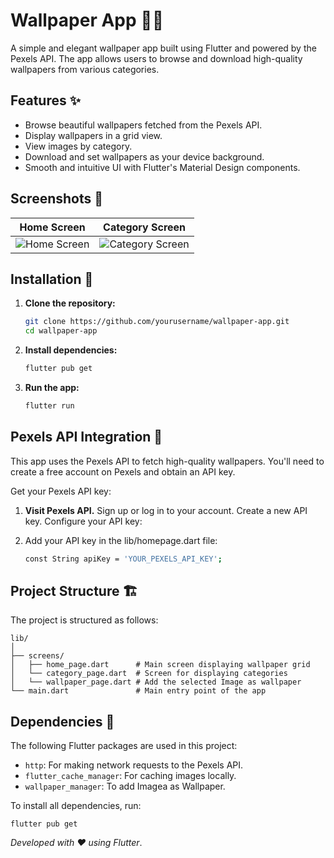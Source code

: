# Wallpaper App 📱🎨

A simple and elegant wallpaper app built using Flutter and powered by the Pexels API. The app allows users to browse and download high-quality wallpapers from various categories.

## Features ✨

- Browse beautiful wallpapers fetched from the Pexels API.
- Display wallpapers in a grid view.
- View images by category.
- Download and set wallpapers as your device background.
- Smooth and intuitive UI with Flutter's Material Design components.

## Screenshots 📸

| Home Screen                               | Category Screen                          |
|-------------------------------------------|------------------------------------------|
| ![Home Screen](https://github.com/user-attachments/assets/08ce184a-aadf-45d8-a315-594f8b2628af) | ![Category Screen](https://github.com/user-attachments/assets/71ed89fb-d2d6-41dc-8ea2-4ce62daa7da4) |


## Installation 🚀

1. **Clone the repository:**

   ```bash
   git clone https://github.com/yourusername/wallpaper-app.git
   cd wallpaper-app

2. **Install dependencies:**

   ```bash
   flutter pub get

3. **Run the app:**

   ```bash
   flutter run

## Pexels API Integration 🔗

This app uses the Pexels API to fetch high-quality wallpapers. You'll need to create a free account on Pexels and obtain an API key.

Get your Pexels API key:

 1. **Visit Pexels API.**
    Sign up or log in to your account.
    Create a new API key.
    Configure your API key:

 2. Add your API key in the lib/homepage.dart file:

    ```bash
    const String apiKey = 'YOUR_PEXELS_API_KEY';

## Project Structure 🏗️
The project is structured as follows:

    
    lib/
    │
    ├── screens/
    │   ├── home_page.dart      # Main screen displaying wallpaper grid
    │   └── category_page.dart  # Screen for displaying categories
    │   └── wallpaper_page.dart # Add the selected Image as wallpaper
    └── main.dart               # Main entry point of the app

    

## Dependencies 🧩

The following Flutter packages are used in this project:

 - `http`: For making network requests to the Pexels API.
 - `flutter_cache_manager`: For caching images locally.
 - `wallpaper_manager`: To add Imagea as Wallpaper.

To install all dependencies, run:

   
    flutter pub get

*Developed with ❤️ using Flutter*.

